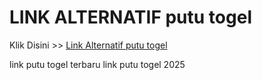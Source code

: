 # LINK ALTERNATIF putu togel

Klik Disini >> <a href="https://linksto.pages.dev/">Link Alternatif putu togel </a>

link putu togel terbaru
link putu togel 2025